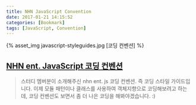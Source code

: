 ```yaml
---
title: NHN JavaScript Convention
date: 2017-01-21 14:15:52
categories: [Bookmark]
tags: [JavaScript, Convention]
---
```


{% asset_img javascript-styleguides.jpg [코딩 컨벤션] %}


## [NHN ent. JavaScript 코딩 컨벤션](https://github.com/nhnent/fe.javascript/wiki/%EC%BD%94%EB%94%A9-%EC%BB%A8%EB%B2%A4%EC%85%98)

> 스터디 멤버분이 소개해주신 nhn ent. js 코딩 컨벤션. 즉 코딩 스타일 가이드입니다. 
이제 모듈 패턴이나 클래스를 사용하여 객체지향으로 코딩해보려고 하는데, 
코딩 컨벤션도 보면서 좀 더 나은 코딩을 해봐야겠습니다. :) 